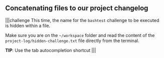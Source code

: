 ## Concatenating files to our project changelog

|||challenge
This time, the name for the `bashtest` challenge to be executed is hidden within a file.

Make sure you are on the `~/workspace` folder and read the content of the `project-log/hidden-challenge.txt` file directly from the terminal.

__TIP__: Use the tab autocompletion shortcut
|||